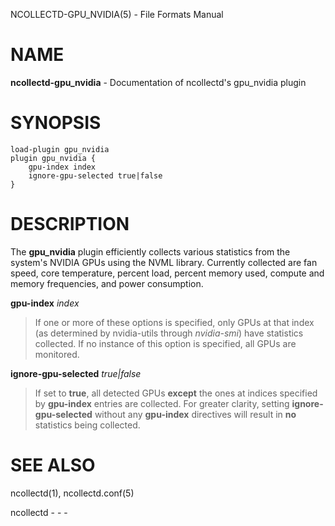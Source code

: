 NCOLLECTD-GPU\_NVIDIA(5) - File Formats Manual

# NAME

**ncollectd-gpu\_nvidia** - Documentation of ncollectd's gpu\_nvidia plugin

# SYNOPSIS

	load-plugin gpu_nvidia
	plugin gpu_nvidia {
	    gpu-index index
	    ignore-gpu-selected true|false
	}

# DESCRIPTION

The **gpu\_nvidia** plugin efficiently collects various statistics from the
system's NVIDIA GPUs using the NVML library.
Currently collected are fan speed, core temperature, percent load, percent
memory used, compute and memory frequencies, and power consumption.

**gpu-index** *index*

> If one or more of these options is specified, only GPUs at that index (as
> determined by nvidia-utils through *nvidia-smi*) have statistics collected.
> If no instance of this option is specified, all GPUs are monitored.

**ignore-gpu-selected** *true|false*

> If set to **true**, all detected GPUs **except** the ones at indices
> specified by **gpu-index** entries are collected.
> For greater clarity, setting **ignore-gpu-selected** without any
> **gpu-index** directives will result in **no** statistics being collected.

# SEE ALSO

ncollectd(1),
ncollectd.conf(5)

ncollectd - - -

